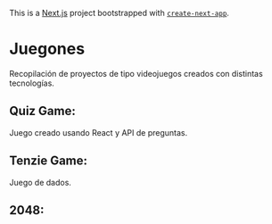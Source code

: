 This is a [Next.js](https://nextjs.org/) project bootstrapped with [`create-next-app`](https://github.com/vercel/next.js/tree/canary/packages/create-next-app).

# Juegones

Recopilación de proyectos de tipo videojuegos creados con distintas tecnologías.


## Quiz Game:

Juego creado usando React y API de preguntas.


## Tenzie Game:

Juego de dados.


## 2048: